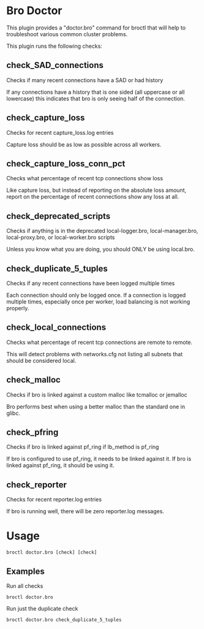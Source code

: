 
# Bro Doctor

This plugin provides a "doctor.bro" command for broctl that will help to
troubleshoot various common cluster problems.

This plugin runs the following checks:
## check_SAD_connections
Checks if many recent connections have a SAD or had history

If any connections have a history that is one sided (all uppercase or all lowercase)
this indicates that bro is only seeing half of the connection.

## check_capture_loss
Checks for recent capture_loss.log entries

Capture loss should be as low as possible across all workers.

## check_capture_loss_conn_pct
Checks what percentage of recent tcp connections show loss

Like capture loss, but instead of reporting on the absolute loss amount,
report on the percentage of recent connections show any loss at all.

## check_deprecated_scripts
Checks if anything is in the deprecated local-logger.bro, local-manager.bro, local-proxy.bro, or local-worker.bro scripts

Unless you know what you are doing, you should ONLY be using local.bro.

## check_duplicate_5_tuples
Checks if any recent connections have been logged multiple times

Each connection should only be logged once.  If a connection is logged multiple times,
especially once per worker, load balancing is not working properly.

## check_local_connections
Checks what percentage of recent tcp connections are remote to remote.

This will detect problems with networks.cfg not listing all subnets that should be
considered local.

## check_malloc
Checks if bro is linked against a custom malloc like tcmalloc or jemalloc

Bro performs best when using a better malloc than the standard one in glibc.

## check_pfring
Checks if bro is linked against pf_ring if lb_method is pf_ring

If bro is configured to use pf_ring, it needs to be linked against it.
If bro is linked against pf_ring, it should be using it.

## check_reporter
Checks for recent reporter.log entries

If bro is running well, there will be zero reporter.log messages.


# Usage

    broctl doctor.bro [check] [check]

## Examples
Run all checks

    broctl doctor.bro

Run just the duplicate check

    broctl doctor.bro check_duplicate_5_tuples


